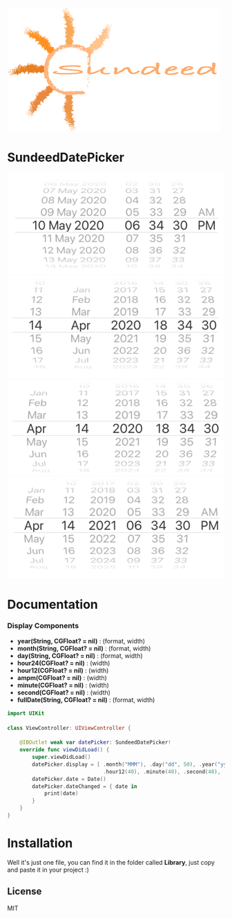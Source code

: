 ![Sundeed](https://raw.githubusercontent.com/noursandid/SundeedDatePicker/master/SundeedLogo.png)

# SundeedDatePicker

![Example1](https://raw.githubusercontent.com/noursandid/SundeedDatePicker/master/screenshots/Example1.png)![Example1](https://raw.githubusercontent.com/noursandid/SundeedDatePicker/master/screenshots/Example2.png)![Example1](https://raw.githubusercontent.com/noursandid/SundeedDatePicker/master/screenshots/Example3.png)![Example1](https://raw.githubusercontent.com/noursandid/SundeedDatePicker/master/screenshots/Example4.png)
# Documentation

### Display Components
- **year(String, CGFloat? = nil)** : (format, width)
- **month(String, CGFloat? = nil)** : (format, width)
- **day(String, CGFloat? = nil)** : (format, width)
- **hour24(CGFloat? = nil)** : (width)
- **hour12(CGFloat? = nil)** : (width)
- **ampm(CGFloat? = nil)** : (width)
- **minute(CGFloat? = nil)** : (width)
- **second(CGFloat? = nil)** : (width)
- **fullDate(String, CGFloat? = nil)** : (format, width)

```swift
import UIKit

class ViewController: UIViewController {

    @IBOutlet weak var datePicker: SundeedDatePicker!
    override func viewDidLoad() {
        super.viewDidLoad()
        datePicker.display = [ .month("MMM"), .day("dd", 50), .year("yyyy"),
                               .hour12(40), .minute(40), .second(40), .ampm(50) ]
        datePicker.date = Date()
        datePicker.dateChanged = { date in
            print(date)
        }
    }
}
```
# Installation

Well it's just one file, you can find it in the folder called **Library**, just copy and paste it in your project :)


License
--------
MIT

